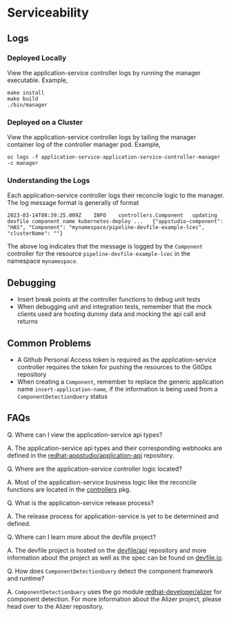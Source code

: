 # Serviceability

## Logs

### Deployed Locally
View the application-service controller logs by running the manager executable. Example,

```
make install
make build
./bin/manager
```

### Deployed on a Cluster
View the application-service controller logs by tailing the manager container log of the controller manager pod. Example,

```
oc logs -f application-service-application-service-controller-manager -c manager
```

### Understanding the Logs
Each application-service controller logs their reconcile logic to the manager. The log message format is generally of format 

```
2023-03-14T08:39:25.009Z	INFO	controllers.Component	updating devfile component name kubernetes-deploy ...	{"appstudio-component": "HAS", "Component": "mynamespace/pipeline-devfile-example-lcec", "clusterName": ""}
```

The above log indicates that the message is logged by the `Component` controller for the resource `pipeline-devfile-example-lcec` in the namespace `mynamespace`.

## Debugging

- Insert break points at the controller functions to debug unit tests
- When debugging unit and integration tests, remember that the mock clients used are hosting dummy data and mocking the api call and returns 

## Common Problems
- A Github Personal Access token is required as the application-service controller requires the token for pushing the resources to the GitOps repository
- When creating a `Component`, remember to replace the generic application name `insert-application-name`, if the information is being used from a `ComponentDetectionQuery` status

## FAQs
Q. Where can I view the application-service api types?

A. The application-service api types and their corresponding webhooks are defined in the [redhat-appstudio/application-api](https://github.com/redhat-appstudio/application-api) repository.

Q. Where are the application-service controller logic located?

A. Most of the application-service business logic like the reconcile functions are located in the [controllers](https://github.com/redhat-appstudio/application-service/tree/main/controllers) pkg.

Q. What is the application-service release process?

A. The release process for application-service is yet to be determined and defined.

Q. Where can I learn more about the devfile project?

A. The devfile project is hosted on the [devfile/api](https://github.com/devfile/api) repository and more information about the project as well as the spec can be found on [devfile.io](https://devfile.io/).

Q. How does `ComponentDetectionQuery` detect the component framework and runtime?

A. `ComponentDetectionQuery` uses the go module [redhat-developer/alizer](https://github.com/redhat-developer/alizer) for component detection. For more information about the Alizer project, please head over to the Alizer repository.